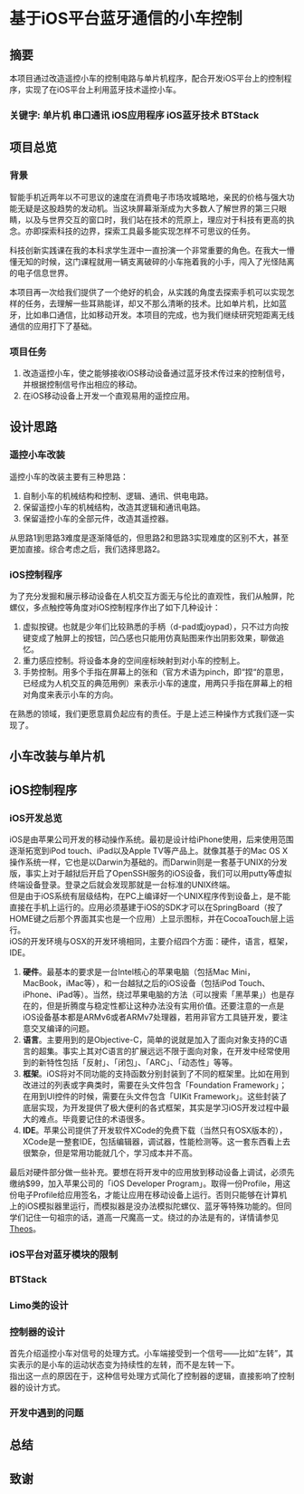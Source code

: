 # 基于iOS平台蓝牙通信的小车控制

## 摘要
本项目通过改造遥控小车的控制电路与单片机程序，配合开发iOS平台上的控制程序，实现了在iOS平台上利用蓝牙技术遥控小车。
### 关键字: 单片机 串口通讯 iOS应用程序 iOS蓝牙技术 BTStack

## 项目总览
### 背景

智能手机近两年以不可思议的速度在消费电子市场攻城略地，亲民的价格与强大功能无疑是这股趋势的发动机。当这块屏幕渐渐成为大多数人了解世界的第三只眼睛，以及与世界交互的窗口时，我们站在技术的荒原上，理应对于科技有更高的执念。亦即探索科技的边界，探索工具最多能实现怎样不可思议的任务。

科技创新实践课在我的本科求学生涯中一直扮演一个非常重要的角色。在我大一懵懂无知的时候，这门课程就用一辆支离破碎的小车拖着我的小手，闯入了光怪陆离的电子信息世界。  

本项目再一次给我们提供了一个绝好的机会，从实践的角度去探索手机可以实现怎样的任务，去理解一些耳熟能详，却又不那么清晰的技术。比如单片机，比如蓝牙，比如串口通信，比如移动开发。本项目的完成，也为我们继续研究短距离无线通信的应用打下了基础。

### 项目任务
1. 改造遥控小车，使之能够接收iOS移动设备通过蓝牙技术传过来的控制信号，并根据控制信号作出相应的移动。
2. 在iOS移动设备上开发一个直观易用的遥控应用。

## 设计思路
### 遥控小车改装
遥控小车的改装主要有三种思路：  

1. 自制小车的机械结构和控制、逻辑、通讯、供电电路。
2. 保留遥控小车的机械结构，改造其逻辑和通讯电路。
3. 保留遥控小车的全部元件，改造其遥控器。

从思路1到思路3难度是逐渐降低的，但思路2和思路3实现难度的区别不大，甚至更加直接。综合考虑之后，我们选择思路2。

### iOS控制程序
为了充分发掘和展示移动设备在人机交互方面无与伦比的直观性，我们从触屏，陀螺仪，多点触控等角度对iOS控制程序作出了如下几种设计：

1. 虚拟按键。也就是少年们比较熟悉的手柄（d-pad或joypad），只不过方向按键变成了触屏上的按钮，凹凸感也只能用仿真贴图来作出阴影效果，聊做追忆。
2. 重力感应控制。将设备本身的空间座标映射到对小车的控制上。
3. 手势控制。用多个手指在屏幕上的张和（官方术语为pinch，即“捏“的意思，已经成为人机交互的典范用例）来表示小车的速度，用两只手指在屏幕上的相对角度来表示小车的方向。

在熟悉的领域，我们更愿意肩负起应有的责任。于是上述三种操作方式我们逐一实现了。


## 小车改装与单片机

## iOS控制程序
### iOS开发总览
iOS是由苹果公司开发的移动操作系统。最初是设计给iPhone使用，后来使用范围逐渐拓宽到iPod touch、iPad以及Apple TV等产品上。就像其基于的Mac OS X操作系统一样，它也是以Darwin为基础的。而Darwin则是一套基于UNIX的分发版，事实上对于越狱后开启了OpenSSH服务的iOS设备，我们可以用putty等虚拟终端设备登录。登录之后就会发现那就是一台标准的UNIX终端。  
但是由于iOS系统有层级结构，在PC上编译好一个UNIX程序传到设备上，是不能直接在手机上运行的。应用必须基建于iOS的SDK才可以在SpringBoard（按了HOME键之后那个界面其实也是一个应用）上显示图标，并在CocoaTouch层上运行。  
iOS的开发环境与OSX的开发环境相同，主要介绍四个方面：硬件，语言，框架，IDE。  

1. **硬件**。最基本的要求是一台Intel核心的苹果电脑（包括Mac Mini，MacBook，iMac等），和一台越狱之后的iOS设备（包括iPod Touch、iPhone、iPad等）。当然，绕过苹果电脑的方法（可以搜索「黑苹果」）也是存在的，但是折腾度与稳定性都让这种办法没有实用价值。还要注意的一点是iOS设备基本都是ARMv6或者ARMv7处理器，若用非官方工具链开发，要注意交叉编译的问题。
2. **语言**。主要用到的是Objective-C，简单的说就是加入了面向对象支持的C语言的超集。事实上其对C语言的扩展远远不限于面向对象，在开发中经常使用到的新特性包括「反射」、「闭包」、「ARC」、「动态性」等等。
3. **框架**。iOS将对不同功能的支持函数分别封装到了不同的框架里。比如在用到改进过的列表或字典类时，需要在头文件包含「Foundation Framework」；在用到UI控件的时候，需要在头文件包含「UIKit Framework」。这些封装了底层实现，为开发提供了极大便利的各式框架，其实是学习iOS开发过程中最大的难点。毕竟要记住的术语很多。
4. **IDE**。苹果公司提供了开发软件XCode的免费下载（当然只有OSX版本的），XCode是一整套IDE，包括编辑器，调试器，性能检测等。这一套东西看上去很繁杂，但是常用功能就几个，学习成本并不高。

最后对硬件部分做一些补充。要想在将开发中的应用放到移动设备上调试，必须先缴纳$99，加入苹果公司的「iOS Developer Program」。取得一份Profile，用这份电子Profile给应用签名，才能让应用在移动设备上运行。否则只能够在计算机上的iOS模拟器里运行，而模拟器是没办法模拟陀螺仪、蓝牙等特殊功能的。但同学们记住一句祖宗的话，道高一尺魔高一丈。绕过的办法是有的，详情请参见[Theos](http://iphonedevwiki.net/index.php/Theos)。

### iOS平台对蓝牙模块的限制
### BTStack
### Limo类的设计
### 控制器的设计
首先介绍遥控小车对信号的处理方式。小车端接受到一个信号——比如“左转”，其实表示的是小车的运动状态变为持续性的左转，而不是左转一下。  
指出这一点的原因在于，这种信号处理方式简化了控制器的逻辑，直接影响了控制器的设计方式。
### 开发中遇到的问题

## 总结
## 致谢











